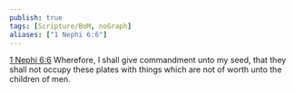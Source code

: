 ```yaml
---
publish: true
tags: [Scripture/BoM, noGraph]
aliases: ["1 Nephi 6:6"]
---
```

[1 Nephi 6:6](https://churchofjesuschrist.org/study/scriptures/bofm/1-ne/6?lang=eng&id=p6#p6) Wherefore, I shall give commandment unto my seed, that they shall not occupy these plates with things which are not of worth unto the children of men.





